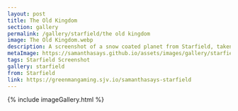 ```yaml
---
layout: post
title: The Old Kingdom
section: gallery
permalink: /gallery/starfield/the old kingdom
image: The Old Kingdom.webp
description: A screenshot of a snow coated planet from Starfield, taken by Samantha Says.
metaImage: https://samanthasays.github.io/assets/images/gallery/starfield/The Old Kingdom.webp
tags: Starfield Screenshot
gallery: starfield
from: Starfield
link: https://greenmangaming.sjv.io/samanthasays-starfield
---
```

{% include imageGallery.html %}